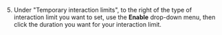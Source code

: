 5. Under "Temporary interaction limits", to the right of the type of interaction limit you want to set, use the **Enable** drop-down menu, then click the duration you want for your interaction limit.
